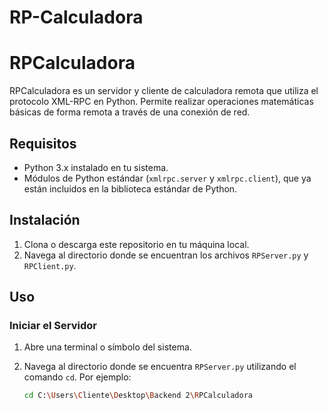 # RP-Calculadora
# RPCalculadora

RPCalculadora es un servidor y cliente de calculadora remota que utiliza el protocolo XML-RPC en Python. Permite realizar operaciones matemáticas básicas de forma remota a través de una conexión de red.

## Requisitos

- Python 3.x instalado en tu sistema.
- Módulos de Python estándar (`xmlrpc.server` y `xmlrpc.client`), que ya están incluidos en la biblioteca estándar de Python.

## Instalación

1. Clona o descarga este repositorio en tu máquina local.
2. Navega al directorio donde se encuentran los archivos `RPServer.py` y `RPClient.py`.

## Uso

### Iniciar el Servidor

1. Abre una terminal o símbolo del sistema.
2. Navega al directorio donde se encuentra `RPServer.py` utilizando el comando `cd`. Por ejemplo:

   ```bash
   cd C:\Users\Cliente\Desktop\Backend 2\RPCalculadora
